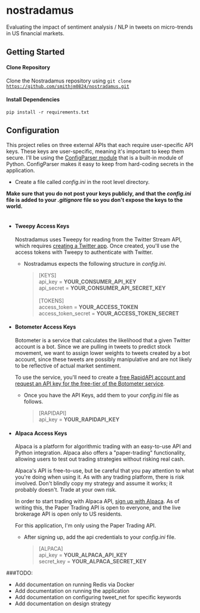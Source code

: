 # nostradamus
Evaluating the impact of sentiment analysis / NLP in tweets on micro-trends in US financial markets.

## Getting Started

#### Clone Repository
Clone the Nostradamus repository using <code>git clone https://github.com/smithjm0824/nostradamus.git</code>

#### Install Dependencies
<code>pip install -r requirements.txt</code>


## Configuration
This project relies on three external APIs that each require user-specific API keys. These keys are user-specific, 
meaning it's important to keep them secure. I'll be using the 
[ConfigParser module](https://docs.python.org/3/library/configparser.html) that is a built-in module of Python. 
ConfigParser makes it easy to keep from hard-coding secrets in the application.

* Create a file called <i>config.ini</i> in the root level directory.

<b>Make sure that you do not post your keys publicly, and 
that the <i>config.ini</i> file is added to your <i>.gitignore</i> file so you don't expose the keys to the world. </b>
<br /><br />

* #### Tweepy Access Keys
    Nostradamus uses Tweepy for reading from the Twitter Stream API, 
    which requires [creating a Twitter app](https://www.developer.twitter.com/apps).  Once created, you'll use the access 
    tokens with Tweepy to authenticate with Twitter.
    
    * Nostradamus expects the following structure in <i>config.ini</i>.
      > [KEYS] <br/>
        api_key = <b>YOUR_CONSUMER_API_KEY</b> <br/>
        api_secret = <b>YOUR_CONSUMER_API_SECRET_KEY</b> <br/><br/>
        [TOKENS] <br/>
        access_token = <b>YOUR_ACCESS_TOKEN</b><br/>
        access_token_secret = <b>YOUR_ACCESS_TOKEN_SECRET</b>

* #### Botometer Access Keys
    Botometer is a service that calculates the likelihood that a given Twitter account is a bot. Since we are pulling in 
    tweets to predict stock movement, we want to assign lower weights to tweets created by a bot account, since these tweets
    are possibly manipulative and are not likely to be reflective of actual market sentiment.
    
    To use the service, you'll need to create a [free RapidAPI account and request an API key for the free-tier of 
    the Botometer service](https://rapidapi.com/OSoMe/api/botometer-pro).
    
    * Once you have the API Keys, add them to your <i>config.ini</i> file as follows.
        > [RAPIDAPI] <br/>
          api_key = <b>YOUR_RAPIDAPI_KEY </b> 

* #### Alpaca Access Keys
    Alpaca is a platform for algorithmic trading with an easy-to-use API and Python integration. 
    Alpaca also offers a "paper-trading" functionality, allowing users to test out trading strategies without risking 
    real cash. 
    
    Alpaca's API is free-to-use, but be careful that you pay attention to what you're doing when using it. 
    As with any trading platform, there is risk involved. Don't blindly copy my strategy and assume it works;
    it probably doesn't. Trade at your own risk.
    
    In order to start trading with Alpaca API, [sign up with Alpaca](https://app.alpaca.markets/signup). As of writing
    this, the Paper Trading API is open to everyone, and the live brokerage API is open only to US residents. 
    
    For this application, I'm only using the Paper Trading API.
    
    * After signing up,  add the api credentials to your <i>config.ini</i> file.
        > [ALPACA] <br/>
        api_key = <b>YOUR_ALPACA_API_KEY</b> <br/>
        secret_key = <b>YOUR_ALPACA_SECRET_KEY</b>

###TODO:
* Add documentation on running Redis via Docker
* Add documentation on running the application
* Add documentation on configuring tweet_net for specific keywords
* Add documentation on design strategy